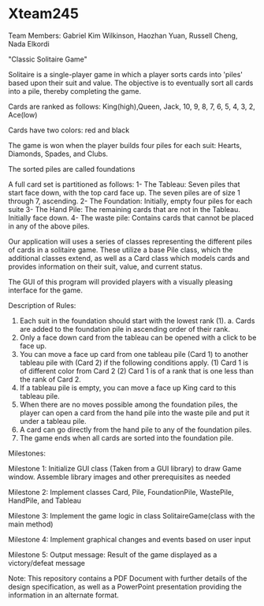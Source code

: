 # Xteam245
Team Members:
Gabriel Kim Wilkinson, Haozhan Yuan, Russell Cheng, Nada Elkordi

"Classic Solitaire Game"

Solitaire is a single-player game in which a player sorts cards into 'piles' based upon their suit and value. The objective is to eventually sort all cards into a pile, thereby completing the game.

Cards are ranked as follows:
King(high),Queen, Jack, 10, 9, 8, 7, 6, 5, 4, 3, 2, Ace(low)

Cards have two colors: red and black

The game is won when the player builds four piles for each suit: Hearts, Diamonds, Spades, and Clubs.

The sorted piles are called foundations

A full card set is partitioned as follows: 
1- The Tableau: Seven piles that start face down, with the top card face up. The seven piles are of size 1 through 7, ascending. 
2- The Foundation: Initially, empty four piles for each suite
3- The Hand Pile: The remaining cards that are not in the Tableau. Initially face down.
4- The waste pile: Contains cards that cannot be placed in any of the above piles.
 
Our application will uses a series of classes representing the different piles of cards in a solitaire game. These utilize a base Pile class, which the additional classes extend, as well as a Card class which models cards and provides information on their suit, value, and current status.

The GUI of this program will provided players with a visually pleasing interface for the game.

Description of Rules:
1. Each suit in the foundation should start with the lowest rank (1).
a. Cards are added to the foundation pile in ascending order of their
rank.
2. Only a face down card from the tableau can be opened with a click to be
face up.
3. You can move a face up card from one tableau pile (Card 1) to another
tableau pile with (Card 2) if the following conditions apply.
 (1) Card 1 is of different color from Card 2
 (2) Card 1 is of a rank that is one less than the rank of Card 2.
4. If a tableau pile is empty, you can move a face up King card to this tableau
pile.
5. When there are no moves possible among the foundation piles, the player
can open a card from the hand pile into the waste pile and put it under a
tableau pile.
6. A card can go directly from the hand pile to any of the foundation piles.
7. The game ends when all cards are sorted into the foundation pile.

Milestones:

Milestone 1: Initialize GUI class (Taken from a GUI library) to draw Game window. Assemble library images and other prerequisites as needed

Milestone 2: Implement classes Card, Pile, FoundationPile, WastePile, HandPile, and Tableau

Milestone 3: Implement the game logic in class SolitaireGame(class with the main method)

Milestone 4: Implement graphical changes and events based on user input

Milestone 5: Output message: Result of the game displayed as a victory/defeat message 



Note: This repository contains a PDF Document with further details of the design specification, as well as a PowerPoint presentation providing the information in an alternate format.
